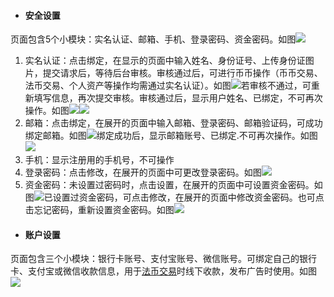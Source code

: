 * #### 安全设置

页面包含5个小模块：实名认证、邮箱、手机、登录密码、资金密码。如图![](/ZTuoExchange_CaoZuoShouCe/ZTuo/assets/import0.png)

1. 实名认证：点击绑定，在显示的页面中输入姓名、身份证号、上传身份证图片，提交请求后，等待后台审核。审核通过后，可进行币币操作（币币交易、法币交易、个人资产等操作均需通过实名认证）。如图![](/ZTuo/assets/import51.png)若审核不通过，可重新填写信息，再次提交审核。审核通过后，显示用户姓名、已绑定，不可再次操作。如图![](/ZTuo/assets/import02.png)![](/ZTuo/assets/import05.png)
2. 邮箱：点击绑定，在展开的页面中输入邮箱、登录密码、邮箱验证码，可成功绑定邮箱。如图![](/ZTuo/assets/import01.png)绑定成功后，显示邮箱账号、已绑定.不可再次操作。如图![](/ZTuo/assets/import04.png)
3. 手机：显示注册用的手机号，不可操作
4. 登录密码：点击修改，在展开的页面中可更改登录密码。如图![](/ZTuo/assets/import06.png)
5. 资金密码：未设置过密码时，点击设置，在展开的页面中可设置资金密码。如图![](/ZTuo/assets/import07.png)已设置过资金密码，可点击修改，在展开的页面中修改资金密码。也可点击忘记密码，重新设置资金密码。如图![](/ZTuo/assets/import08.png)

* #### 账户设置

页面包含三个小模块：银行卡账号、支付宝账号、微信账号。可绑定自己的银行卡、支付宝或微信收款信息，用于[法币交易](/ZTuo/fa-bi-jiao-yi.md)时线下收款，发布广告时使用。如图![](/ZTuo/assets/import09.png)

